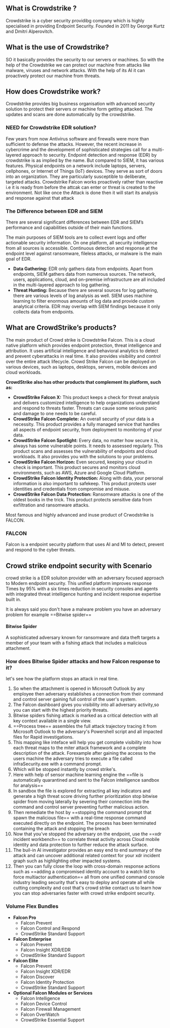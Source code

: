 
## What is Crowdstrike ?

Crowdstrike is a cyber security providibg company which is highly specialised in providing Endpoint Security.
Founded in 2011 by George Kurtz and Dmitri Alperovitch.

## What is the use of Crowdstrike?
SO it basically provides the security to our servers or machines. So with the help of the Crowdstrike we can protect our machine from attacks like malware, viruses and network attacks.
With the help of its AI it can proactively protect our machine from threats.

## How does Crowdstrike work?
Crowdstrike provides big business organisation with advanced security solution to protect their servers or machine form getting attacked.
The updates and scans are done automatically by the crowdstrike.

### NEED for Crowdstrike EDR solution?

Few years from now Antivirus software and firewalls were more than sufficient to defense the attacks.
However, the recent increase in cybercrime and the development of sophisticated strategies call for a multi-layered approach to security.
Endpoint detection and response (EDR) by crowdstrike is as implied by the name. But compared to SIEM, it has various features. Physical endpoints on a network include laptops, servers, cellphones, or Internet of Things (IoT) devices. They serve as sort of doors into an organization. They are particularly susceptible to deliberate, targeted attacks.
Crowdstrike Falcon works proactively rather than reactive i.e it is ready from before the attcak can enter or threat is created to the environment. Not like once the Attack is done then it will start its analysis and response against that attack

### The Difference between EDR and SIEM

There are several significant differences between EDR and SIEM’s performance and capabilities outside of their main functions.

The main purposes of SIEM tools are to collect event logs and offer actionable security information. On one platform, all security intelligence from all sources is accessible. Continuous detection and response at the endpoint level against ransomware, fileless attacks, or malware is the main goal of EDR.

- **Data Gathering:** EDR only gathers data from endpoints. Apart from endpoints, SIEM gathers data from numerous sources. The network, users, applications, cloud, and on-premise infrastructure are all included in the multi-layered approach to log gathering.
- **Threat Hunting:** Because there are several sources for log gathering, there are various levels of log analysis as well. SIEM uses machine learning to filter enormous amounts of log data and provide custom analytical criteria. EDR may overlap with SIEM findings because it only collects data from endpoints.

## What are CrowdStrike’s products?

The main product of Crowd strike is Crowdstrike Falcon. This is a cloud native platform which provides endpoint protection, threat intelligence and attribution. It uses artificial intelligence and behavioral analytics to detect and prevent cyberattacks in real time. It also provides visibility and control over the entire attack lifecycle. Crowd Strike Falcon can be deployed on various devices, such as laptops, desktops, servers, mobile devices and cloud workloads.

**CrowdStrike also has other products that complement its platform, such as:**

- **CrowdStrike Falcon X:** This product keeps a check for threat analysis and delivers customized intelligence to help organizations understand and respond to threats faster. Threats can cause some serious panic and damage to one needs to be careful.
- **CrowdStrike Falcon Complete:** An overall security of your data is a necessity. This product provides a fully managed service that handles all aspects of endpoint security, from deployment to monitoring of your data.
- **CrowdStrike Falcon Spotlight:** Every data, no matter how secure it is, always has some vulnerable points. It needs to assessed regularly. This product scans and assesses the vulnerability of endpoints and cloud workloads. It also provides you with the solutions to your problems.
- **CrowdStrike Falcon Horizon:** Even secured, keeping your cloud in check is important. This product secures and monitors cloud environments, such as AWS, Azure and Google Cloud Platform.
- **CrowdStrike Falcon Identity Protection:** Along with data, your personal information is also important to safekeep. This product protects user identities and credentials from compromise and misuse.
- **CrowdStrike Falcon Data Protection:** Ransomware attacks is one of the oldest books in the trick. This product protects sensitive data from exfiltration and ransomware attacks.

Most famous and highly advanced and inuse product of Crwodstrike is FALCON.

### FALCON

Falcon is a endpoint security platform that uses AI and Ml to detect, prevent and respond to the cyber threats.



## Crowd strike endpoint security with Scenario
crowd strike is a EDR soluiton provider with an adversary focused approach to Modern endpoint security.
This unified platform improves response Times by 95% with a six times reduction in security consoles and agents with integrated threat intelligence hunting and incident response expertise built in.

It is  always said you don't have a malware problem you have an adversary problem for example ==Bitwise spider== 

#### Bitwise Spider
A sophisticated adversary known for ransomware and data theft targets a member of your team with a fishing attack that includes a malicious attachment.

### How does Bitwise Spider attacks and how Falcon response to it?

let's see how the platform stops an attack in real time.
1. So when the attachment is opened in Microsoft Outlook by any employee then adversary establishes a connection from their command and control server gaining full control of the user's system.
2. The Falcon dashboard gives you visibility into all adversary activity,so you can start with the highest priority threats.
3. Bitwise spiders fishing attack is marked as a critical detection with all key context available in a single view.
4. ==Process tree== assembles the full attack trajectory tracing it from Microsoft Outlook to the adversary's Powershell script and all impacted files for Rapid investigations.
5. This mapping like inteface will help you get complete visibility into how each threat maps to the miter attack framework and a complete description of the attack. Forexample after gaining the access to the users machine the adversary tries to execute a file called infraSecurity.exe with a command prompt.
6. Which will be stopped instantly by crowd strike's. 
7. Here with help of sensor machine learning engine the ==file is automatically quarantined and sent to the Falcon intelligence sandbox for analysis== 
8. In sandbox the file is explored for extracting all key indicators and generate a high threat score driving further prioritization stop bitwise spider from moving laterally by severing their connection into the command and control server preventing further malicious action.
9. Then remediate the host by ==stopping the command prompt that spawn the malicious file== with a real-time response command executed directly on the endpoint. 
   The process has been terminated containing the attack and stopping the breach
10. Now that you've stopped the adversary on the endpoint, use the ==xdr incident workbench== to correlate threat activity across Cloud mobile identity and data protection to further reduce the attack surface.
11. The buil-in AI investigator provides an easy end to end summary of the attack and can uncover additional related context for your xdr incident graph such as highlighting other impacted systems.
12. Then you can fully close the loop with cross-domain response actions such as ==adding a compromised identity account to a watch list to force multiactor authentication== all from one unified command console industry leading security that's easy to deploy and operate all while cutting complexity and cost that's crowd strike contact us to learn how you can stop adversaries faster with crowd strike endpoint security.


### Volume Flex Bundles

- **Falcon Pro**
    - Falcon Prevent
    - Falcon Control and Respond
    - CrowdStrike Standard Support
- **Falcon Enterprise**
    - Falcon Prevent
    - Falcon Insight XDR/EDR
    - CrowdStrike Standard Support
- **Falcon Elite**
    - Falcon Prevent
    - Falcon Insight XDR/EDR
    - Falcon Discover
    - Falcon Identity Protection
    - CrowdStrike Standard Support
- **Optional Falcon Modules or Services**
    - Falcon Intelligence
    - Falcon Device Control
    - Falcon Firewall Management
    - Falcon OverWatch
    - CrowdStrike Essential Support